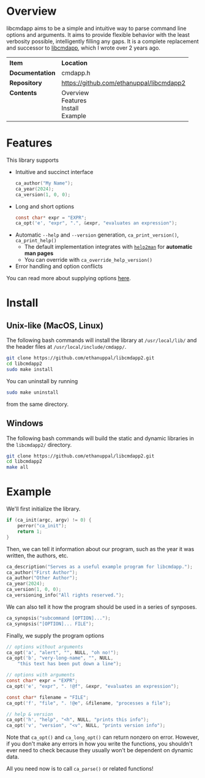 # Overview

libcmdapp aims to be a simple and intuitive way to parse command line options and arguments.
It aims to provide flexible behavior with the least verbosity possible, intelligently filling any gaps. It is a complete replacement and successor to [libcmdapp](https://github.com/ethanuppal/libcmdapp), which I wrote over 2 years ago.

<table>
    <tr>
        <th style="text-align:left; vertical-align:top">Item</th>
        <th style="text-align:left; vertical-align:top">Location</th>
    </tr>
    <tr>
        <td style="text-align:left; vertical-align:top"><b>Documentation</b></td>
        <td style="text-align:left; vertical-align:top">cmdapp.h</td>
    </tr>
    <tr>
        <td style="text-align:left; vertical-align:top"><b>Repository</b></td>
        <td style="text-align:left; vertical-align:top">
            <a href="https://github.com/ethanuppal/libcmdapp2">https://github.com/ethanuppal/libcmdapp2</a>
        </td>
    </tr>
    <tr>
        <td style="text-align:left; vertical-align:top"><b>Contents</b></td>
        <td style="text-align:left; vertical-align:top">
            Overview <br> 
            Features <br> 
            Install <br> 
            Example
        </td>
    </tr>
</table>

# Features

This library supports

- Intuitive and succinct interface
    ```c
    ca_author("My Name");
    ca_year(2024);
    ca_version(1, 0, 0);
    ```
- Long and short options
    ```c
    const char* expr = "EXPR";
    ca_opt('e', "expr", ".", &expr, "evaluates an expression");
    ```
- Automatic `--help` and `--version` generation, `ca_print_version()`, `ca_print_help()`
    - The default implementation integrates with [`help2man`](https://www.gnu.org/software/help2man/) for __automatic man pages__
    - You can override with `ca_override_help_version()`
- Error handling and option conflicts

You can read more about supplying options [here](opt.md).

# Install

## Unix-like (MacOS, Linux)

The following bash commands will install the library at `/usr/local/lib/` and the header files at `/usr/local/include/cmdapp/`.

```bash
git clone https://github.com/ethanuppal/libcmdapp2.git
cd libcmdapp2
sudo make install
```

You can uninstall by running
```bash
sudo make uninstall
```
from the same directory.

## Windows

The following bash commands will build the static and dynamic libraries in the `libcmdapp2/` directory.

```bash
git clone https://github.com/ethanuppal/libcmdapp2.git
cd libcmdapp2
make all
```

# Example

We'll first initialize the library.

```c
if (ca_init(argc, argv) != 0) {
    perror("ca_init");
    return 1;
}
```

Then, we can tell it information about our program, such as the year it was written, the authors, etc.
```c
ca_description("Serves as a useful example program for libcmdapp.");
ca_author("First Author");
ca_author("Other Author");
ca_year(2024);
ca_version(1, 0, 0);
ca_versioning_info("All rights reserved.");
```

We can also tell it how the program should be used in a series of synposes.
```c
ca_synopsis("subcommand [OPTION]...");
ca_synopsis("[OPTION]... FILE");
```

Finally, we supply the program options
```c
// options without arguments
ca_opt('a', "alert", "", NULL, "oh no!");
ca_opt('b', "very-long-name", "", NULL,
    "this text has been put down a line");

// options with arguments
const char* expr = "EXPR";
ca_opt('e', "expr", ". !@f", &expr, "evaluates an expression");

const char* filename = "FILE";
ca_opt('f', "file", ". !@e", &filename, "processes a file");

// help & version
ca_opt('h', "help", "<h", NULL, "prints this info");
ca_opt('v', "version", "<v", NULL, "prints version info");
```

Note that `ca_opt()` and `ca_long_opt()` can return nonzero on error. However, if you don't make any errors in how you write the functions, you shouldn't ever need to check because they usually won't be dependent on dynamic data.

All you need now is to call `ca_parse()` or related functions!
